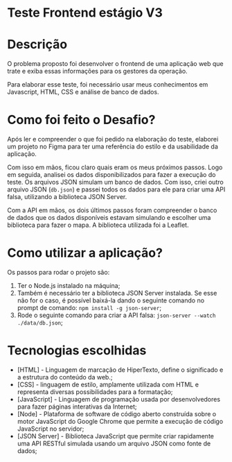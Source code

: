 # Teste Frontend estágio V3

# Descrição

O problema proposto foi desenvolver o frontend de uma aplicação web que trate e exiba essas informações para os gestores da operação.

Para elaborar esse teste, foi necessário usar meus conhecimentos em Javascript, HTML, CSS e análise de banco de dados.

# Como foi feito o Desafio?

Após ler e compreender o que foi pedido na elaboração do teste, elaborei um projeto no Figma para ter uma referência do estilo e da usabilidade da aplicação.

Com isso em mãos, ficou claro quais eram os meus próximos passos. Logo em seguida, analisei os dados disponibilizados para fazer a execução do teste. Os arquivos JSON simulam um banco de dados. Com isso, criei outro arquivo JSON (```db.json```) e passei todos os dados para ele para criar uma API falsa, utilizando a biblioteca JSON Server.

Com a API em mãos, os dois últimos passos foram compreender o banco de dados que os dados disponíveis estavam simulando e escolher uma biblioteca para fazer o mapa. A biblioteca utilizada foi a Leaflet.

# Como utilizar a aplicação?

Os passos para rodar o projeto são:

1. Ter o Node.js instalado na máquina;
2. Também é necessário ter a biblioteca JSON Server instalada. Se esse não for o caso, é possível baixá-la dando o seguinte comando no prompt de comando: ```npm install -g json-server```;
3. Rode o seguinte comando para criar a API falsa: ```json-server --watch ./data/db.json```;

# Tecnologias escolhidas

- [HTML] -  Linguagem de marcação de HiperTexto, define o significado e a estrutura do conteúdo da web.;
- [CSS] - linguagem de estilo, amplamente utilizada com HTML e representa diversas possibilidades para a formatação;
- [JavaScript] -  Linguagem de programação usada por desenvolvedores para fazer páginas interativas da Internet;
- [Node] - Plataforma de software de código aberto construída sobre o motor JavaScript do Google Chrome que permite a execução de código JavaScript no servidor;
- [JSON Server] - Biblioteca JavaScript que permite criar rapidamente uma API RESTful simulada usando um arquivo JSON como fonte de dados;
